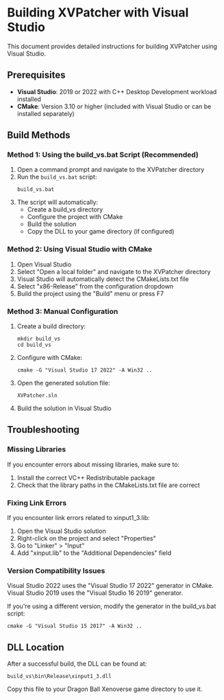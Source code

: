 # Building XVPatcher with Visual Studio

This document provides detailed instructions for building XVPatcher using Visual Studio.

## Prerequisites

- **Visual Studio**: 2019 or 2022 with C++ Desktop Development workload installed
- **CMake**: Version 3.10 or higher (included with Visual Studio or can be installed separately)

## Build Methods

### Method 1: Using the build_vs.bat Script (Recommended)

1. Open a command prompt and navigate to the XVPatcher directory
2. Run the `build_vs.bat` script:
   ```
   build_vs.bat
   ```
3. The script will automatically:
   - Create a build_vs directory
   - Configure the project with CMake
   - Build the solution
   - Copy the DLL to your game directory (if configured)

### Method 2: Using Visual Studio with CMake

1. Open Visual Studio
2. Select "Open a local folder" and navigate to the XVPatcher directory
3. Visual Studio will automatically detect the CMakeLists.txt file
4. Select "x86-Release" from the configuration dropdown
5. Build the project using the "Build" menu or press F7

### Method 3: Manual Configuration

1. Create a build directory:
   ```
   mkdir build_vs
   cd build_vs
   ```
   
2. Configure with CMake:
   ```
   cmake -G "Visual Studio 17 2022" -A Win32 ..
   ```
   
3. Open the generated solution file:
   ```
   XVPatcher.sln
   ```
   
4. Build the solution in Visual Studio

## Troubleshooting

### Missing Libraries

If you encounter errors about missing libraries, make sure to:

1. Install the correct VC++ Redistributable package
2. Check that the library paths in the CMakeLists.txt file are correct

### Fixing Link Errors

If you encounter link errors related to xinput1_3.lib:

1. Open the Visual Studio solution
2. Right-click on the project and select "Properties"
3. Go to "Linker" > "Input"
4. Add "xinput.lib" to the "Additional Dependencies" field

### Version Compatibility Issues

Visual Studio 2022 uses the "Visual Studio 17 2022" generator in CMake.
Visual Studio 2019 uses the "Visual Studio 16 2019" generator.

If you're using a different version, modify the generator in the build_vs.bat script:

```
cmake -G "Visual Studio 15 2017" -A Win32 ..
```

## DLL Location

After a successful build, the DLL can be found at:

```
build_vs\bin\Release\xinput1_3.dll
```

Copy this file to your Dragon Ball Xenoverse game directory to use it. 